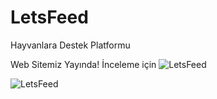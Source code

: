# LetsFeed
Hayvanlara Destek Platformu

Web Sitemiz Yayında! İnceleme için ![LetsFeed](https://letsfeed.iarc.io/)

![LetsFeed](https://user-images.githubusercontent.com/83423497/175974323-c7de033f-80cd-48ef-9e27-accdc5190df1.png)
